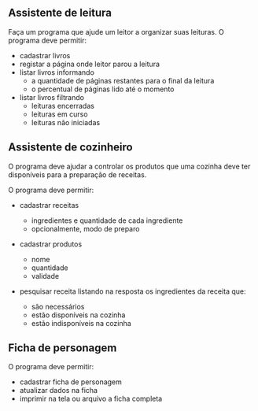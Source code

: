 
## Assistente de leitura

Faça um programa que ajude um leitor a organizar suas leituras.
O programa deve permitir:

- cadastrar livros
- registar a página onde leitor parou a leitura
- listar livros informando
    - a quantidade de páginas restantes para o final da leitura
    - o percentual de páginas lido até o momento
- listar livros filtrando
    - leituras encerradas
    - leituras em curso
    - leituras não iniciadas

## Assistente de cozinheiro

O programa deve ajudar a controlar os produtos que uma cozinha deve ter disponíveis para a preparação de receitas.

O programa deve permitir:

- cadastrar receitas
    - ingredientes e quantidade de cada ingrediente
    - opcionalmente, modo de preparo

- cadastrar produtos
    - nome
    - quantidade
    - validade

- pesquisar receita listando na resposta os ingredientes da receita que:
    - são necessários
    - estão disponíveis na cozinha
    - estão indisponíveis na cozinha

## Ficha de personagem

O programa deve permitir:

- cadastrar ficha de personagem
- atualizar dados na ficha
- imprimir na tela ou arquivo a ficha completa

